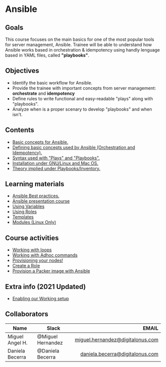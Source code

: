 # Ansible

## Goals
This course focuses on the main basics for one of the most  popular tools for server management, Ansible. Trainee will be able to understand how Ansible works based in orchestration & idempotency using handly lenguage based in YAML files, called **"playbooks"**.

## Objectives
- Identify the basic workflow for Ansible.
- Provide the trainee with important concepts from server management: **orchestrate** and **idempotency**
- Define rules to write functional and easy-readable "plays" along with "playbooks".
- Analyze when is a proper scenary to develop "playbooks" and when isn't.

## Contents
- [Basic concepts for Ansible.](./content/Basic-concepts.md)
- [Defining basic concepts used by Ansible (Orchestration and Idempotency).](./content/Orchestration-&-Idempotency.md)
- [Syntax used with "Plays" and "Playbooks".](./content/Syntax-play.md)
- [Installation under GNU/Linux and Mac OS.](./content/Installation.md)
- [Theory implied under Playbooks/Inventory.](./content/Inventory-Theory.md)

## Learning materials
- [Ansible Best practices.](./material/Ansible-Best-Practices.pdf)
- [Ansible presentation course](./material/Ansible-presentation.pdf)
- [Using Variables](https://docs.ansible.com/ansible/latest/user_guide/playbooks_variables.html)
- [Using Roles](https://docs.ansible.com/ansible/latest/user_guide/playbooks_reuse_roles.html)
- [Templates](https://docs.ansible.com/ansible/latest/modules/template_module.html)
- [Modules (Linux Only)](https://docs.ansible.com/ansible/latest/modules/modules_by_category.html)


## Course activities
- [Working with loops](./activities/01-working-with-loops.md)
- [Working with Adhoc commands](./activities/02-adhoc.md)
- [Provisioning your nodes!](./activities/03-provisioning.md)
- [Create a Role](./activities/04-roles.md)
- [Provision a Packer image with Ansible](./activities/05-provision-packer-image.md)

## Extra info (2021 Updated)
- [Enabling our Working setup](./activities/Working-setup.md)

## Collaborators
| Name | Slack | EMAIL |
| ---- | ----- | ----: |
| Miguel Angel H. | @Miguel Hernandez | miguel.hernandez@digitalonus.com |
| Daniela Becerra | @Daniela Becerra| daniela.becerra@digitalonus.com|
